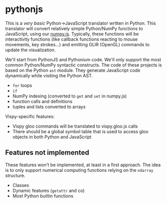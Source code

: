 pythonjs
========

This is a *very basic* Python->JavaScript translator written in Python. This translator will convert relatively simple Python/NumPy functions to JavaScript, using our [numpy.js](https://github.com/vispy/numpy.js). Typically, these functions will be interactivity functions (like callback functions reacting to mouse movements, key strokes...) and emitting GLIR (OpenGL) commands to update the visualization.

We'll start from PythonJS and Pythonium code. We'll only support the most common Python/NumPy syntactic constructs. The code of these projects is based on the Python `ast` module. They generate JavaScript code dynamically while visiting the Python AST.

* `for` loops
* `if`
* NumPy indexing (converted to `get` and `set` in numpy.js)
* function calls and definitions
* tuples and lists converted to arrays

Vispy-specific features:

* Vispy gloo commands will be translated to vispy.gloo.js calls
* There should be a global symbol table that is used to access gloo objects in both Python and JavaScript


## Features not implemented

These features won't be implemented, at least in a first approach. The idea is to only support numerical computing functions relying on the `ndarray` structure.

* Classes
* Dynamic features (`getattr` and co)
* Most Python builtin functions
